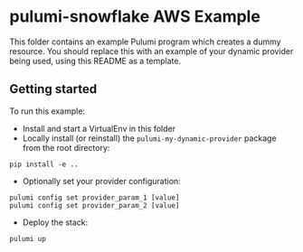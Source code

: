 # pulumi-snowflake AWS Example

This folder contains an example Pulumi program which creates a dummy resource.  You should
replace this with an example of your dynamic provider being used, using this README as
a template.

## Getting started

To run this example:

* Install and start a VirtualEnv in this folder
* Locally install (or reinstall) the `pulumi-my-dynamic-provider` package from the root directory:

```
pip install -e ..
```

* Optionally set your provider configuration:

```
pulumi config set provider_param_1 [value]
pulumi config set provider_param_2 [value]
```

* Deploy the stack:

```
pulumi up
```
